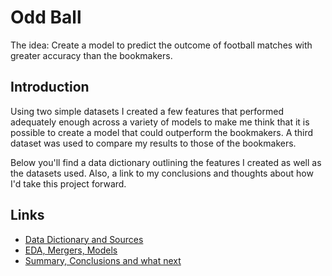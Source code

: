 # Odd Ball

The idea: Create a model to predict the outcome of football matches with greater accuracy than the bookmakers.

## Introduction

Using two simple datasets I created a few features that performed adequately enough across a variety of models to make me think that it is possible to create a model that could outperform the bookmakers. A third dataset was used to compare my results to those of the bookmakers.

Below you'll find a data dictionary outlining the features I created as well as the datasets used. Also, a link to my conclusions and thoughts about how I'd take this project forward.


## Links

- [Data Dictionary and Sources](https://github.com/waynespaull/footy/tree/master/data_dictionary_and_sources)
- [EDA, Mergers, Models](https://github.com/waynespaull/footy/tree/master/eda_models_mergers)
- [Summary, Conclusions and what next](https://github.com/waynespaull/footy/tree/master/summary)


